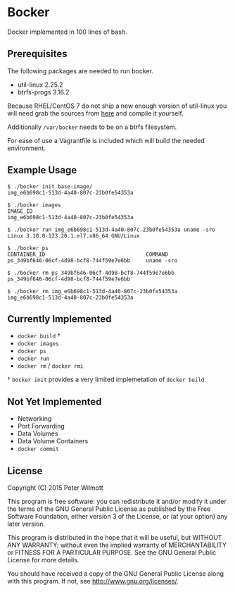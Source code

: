 # Bocker
Docker implemented in 100 lines of bash.

## Prerequisites

The following packages are needed to run bocker.

* util-linux 2.25.2
* btrfs-progs 3.16.2


Because RHEL/CentOS 7 do not ship a new enough version of util-linux you will need grab the sources from [here](https://www.kernel.org/pub/linux/utils/util-linux/v2.25/) and compile it yourself.

Additionally `/var/bocker` needs to be on a btrfs filesystem.

For ease of use a Vagrantfile is included which will build the needed environment.

## Example Usage

```
$ ./bocker init base-image/
img_e6b698c1-513d-4a40-807c-23b0fe54353a

$ ./bocker images
IMAGE_ID
img_e6b698c1-513d-4a40-807c-23b0fe54353a

$ ./bocker run img_e6b698c1-513d-4a40-807c-23b0fe54353a uname -sro
Linux 3.10.0-123.20.1.el7.x86_64 GNU/Linux

$ ./bocker ps
CONTAINER_ID					            COMMAND
ps_349bf646-06cf-4d98-bcf8-744f59e7e6bb		uname -sro

$ ./bocker rm ps_349bf646-06cf-4d98-bcf8-744f59e7e6bb
ps_349bf646-06cf-4d98-bcf8-744f59e7e6bb

$ ./bocker rm img_e6b698c1-513d-4a40-807c-23b0fe54353a
img_e6b698c1-513d-4a40-807c-23b0fe54353a
```

## Currently Implemented

* `docker build` †
* `docker images`
* `docker ps`
* `docker run`
* `docker rm` / `docker rmi`

† `bocker init` provides a very limited implemetation of `docker build`

## Not Yet Implemented

* Networking
* Port Forwarding
* Data Volumes
* Data Volume Containers
* `docker commit`

## License

Copyright (C) 2015 Peter Wilmott

This program is free software: you can redistribute it and/or modify
it under the terms of the GNU General Public License as published by
the Free Software Foundation, either version 3 of the License, or
(at your option) any later version.

This program is distributed in the hope that it will be useful,
but WITHOUT ANY WARRANTY; without even the implied warranty of
MERCHANTABILITY or FITNESS FOR A PARTICULAR PURPOSE.  See the
GNU General Public License for more details.

You should have received a copy of the GNU General Public License
along with this program.  If not, see <http://www.gnu.org/licenses/>.
